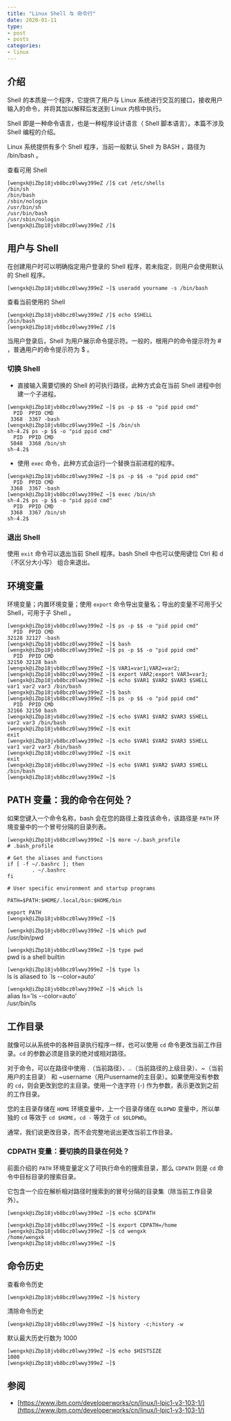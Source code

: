 ```yaml
---
title: "Linux Shell 与 命令行"
date: 2020-01-11
type:
- post 
- posts
categories:
- linux
---
```


## 介绍

Shell 的本质是一个程序，它提供了用户与 Linux 系统进行交互的接口，接收用户输入的命令，并将其加以解释后发送到 Linux 内核中执行。

Shell 即是一种命令语言，也是一种程序设计语言（ Shell 脚本语言）。本篇不涉及 Shell 编程的介绍。

Linux 系统提供有多个 Shell 程序，当前一般默认 Shell 为 BASH ，路径为 /bin/bash 。

查看可用 Shell

```SHELL
[wengxk@iZbp18jvb8bcz0lwwy399eZ /]$ cat /etc/shells
/bin/sh
/bin/bash
/sbin/nologin
/usr/bin/sh
/usr/bin/bash
/usr/sbin/nologin
[wengxk@iZbp18jvb8bcz0lwwy399eZ /]$
```

## 用户与 Shell

在创建用户时可以明确指定用户登录的 Shell 程序，若未指定，则用户会使用默认的 Shell 程序。

`[wengxk@iZbp18jvb8bcz0lwwy399eZ ~]$ useradd yourname -s /bin/bash`

查看当前使用的 Shell

```SHELL
[wengxk@iZbp18jvb8bcz0lwwy399eZ /]$ echo $SHELL
/bin/bash
[wengxk@iZbp18jvb8bcz0lwwy399eZ /]$
```

当用户登录后，Shell 为用户展示命令提示符。一般的，根用户的命令提示符为 # ，普通用户的命令提示符为 $ 。

### 切换 Shell

- 直接输入需要切换的 Shell 的可执行路径，此种方式会在当前 Shell 进程中创建一个子进程。
  
```SHELL
[wengxk@iZbp18jvb8bcz0lwwy399eZ ~]$ ps -p $$ -o "pid ppid cmd"
  PID  PPID CMD
 3368  3367 -bash
[wengxk@iZbp18jvb8bcz0lwwy399eZ ~]$ /bin/sh
sh-4.2$ ps -p $$ -o "pid ppid cmd"
  PID  PPID CMD
 5048  3368 /bin/sh
sh-4.2$
```

- 使用 `exec` 命令，此种方式会运行一个替换当前进程的程序。

```SHELL
[wengxk@iZbp18jvb8bcz0lwwy399eZ ~]$ ps -p $$ -o "pid ppid cmd"
  PID  PPID CMD
 3368  3367 -bash
[wengxk@iZbp18jvb8bcz0lwwy399eZ ~]$ exec /bin/sh
sh-4.2$ ps -p $$ -o "pid ppid cmd"
  PID  PPID CMD
 3368  3367 /bin/sh
sh-4.2$
```

### 退出 Shell

使用 `exit` 命令可以退出当前 Shell 程序。bash Shell 中也可以使用键位 Ctrl 和 d（不区分大小写） 组合来退出。

## 环境变量

环境变量；内置环境变量；使用 `export` 命令导出变量名；导出的变量不可用于父 Shell，可用于子 Shell 。

```SHELL
[wengxk@iZbp18jvb8bcz0lwwy399eZ ~]$ ps -p $$ -o "pid ppid cmd"
  PID  PPID CMD
32128 32127 -bash
[wengxk@iZbp18jvb8bcz0lwwy399eZ ~]$ bash
[wengxk@iZbp18jvb8bcz0lwwy399eZ ~]$ ps -p $$ -o "pid ppid cmd"
  PID  PPID CMD
32150 32128 bash
[wengxk@iZbp18jvb8bcz0lwwy399eZ ~]$ VAR1=var1;VAR2=var2;
[wengxk@iZbp18jvb8bcz0lwwy399eZ ~]$ export VAR2;export VAR3=var3;
[wengxk@iZbp18jvb8bcz0lwwy399eZ ~]$ echo $VAR1 $VAR2 $VAR3 $SHELL
var1 var2 var3 /bin/bash
[wengxk@iZbp18jvb8bcz0lwwy399eZ ~]$ bash
[wengxk@iZbp18jvb8bcz0lwwy399eZ ~]$ ps -p $$ -o "pid ppid cmd"
  PID  PPID CMD
32166 32150 bash
[wengxk@iZbp18jvb8bcz0lwwy399eZ ~]$ echo $VAR1 $VAR2 $VAR3 $SHELL
var2 var3 /bin/bash
[wengxk@iZbp18jvb8bcz0lwwy399eZ ~]$ exit
exit
[wengxk@iZbp18jvb8bcz0lwwy399eZ ~]$ echo $VAR1 $VAR2 $VAR3 $SHELL
var1 var2 var3 /bin/bash
[wengxk@iZbp18jvb8bcz0lwwy399eZ ~]$ exit
exit
[wengxk@iZbp18jvb8bcz0lwwy399eZ ~]$ echo $VAR1 $VAR2 $VAR3 $SHELL
/bin/bash
[wengxk@iZbp18jvb8bcz0lwwy399eZ ~]$
```

## PATH 变量：我的命令在何处？

如果您键入一个命令名称，bash 会在您的路径上查找该命令，该路径是 `PATH` 环境变量中的一个冒号分隔的目录列表。

```SHELL
[wengxk@iZbp18jvb8bcz0lwwy399eZ ~]$ more ~/.bash_profile
# .bash_profile

# Get the aliases and functions
if [ -f ~/.bashrc ]; then
        . ~/.bashrc
fi

# User specific environment and startup programs

PATH=$PATH:$HOME/.local/bin:$HOME/bin

export PATH
[wengxk@iZbp18jvb8bcz0lwwy399eZ ~]$
```

`[wengxk@iZbp18jvb8bcz0lwwy399eZ ~]$ which pwd`  
/usr/bin/pwd

`[wengxk@iZbp18jvb8bcz0lwwy399eZ ~]$ type pwd`  
pwd is a shell builtin

`[wengxk@iZbp18jvb8bcz0lwwy399eZ ~]$ type ls`  
ls is aliased to `ls --color=auto'

`[wengxk@iZbp18jvb8bcz0lwwy399eZ ~]$ which ls`  
alias ls='ls --color=auto'  
        /usr/bin/ls

## 工作目录

就像可以从系统中的各种目录执行程序一样，也可以使用 `cd` 命令更改当前工作目录。`cd` 的参数必须是目录的绝对或相对路径。

对于命令，可以在路径中使用 .（当前路径）、..（当前路径的上级目录）、~（当前用户的主目录） 和 ~username（用户username的主目录）。如果使用没有参数的 `cd`，则会更改到您的主目录。使用一个连字符 (-) 作为参数，表示更改到之前的工作目录。

您的主目录存储在 `HOME` 环境变量中，上一个目录存储在 `OLDPWD` 变量中，所以单独的 `cd` 等效于 `cd $HOME`，`cd -` 等效于 `cd $OLDPWD`。

通常，我们说更改目录，而不会完整地说出更改当前工作目录。

### CDPATH 变量：要切换的目录在何处？

前面介绍的 `PATH` 环境变量定义了可执行命令的搜索目录，那么 `CDPATH` 则是 `cd` 命令中目标目录的搜索目录。

它包含一个应在解析相对路径时搜索到的冒号分隔的目录集（除当前工作目录外）。

```SHELL
[wengxk@iZbp18jvb8bcz0lwwy399eZ ~]$ echo $CDPATH

[wengxk@iZbp18jvb8bcz0lwwy399eZ ~]$ export CDPATH=/home
[wengxk@iZbp18jvb8bcz0lwwy399eZ ~]$ cd wengxk
/home/wengxk
[wengxk@iZbp18jvb8bcz0lwwy399eZ ~]$
```

## 命令历史

查看命令历史

`[wengxk@iZbp18jvb8bcz0lwwy399eZ ~]$ history`

清除命令历史

`[wengxk@iZbp18jvb8bcz0lwwy399eZ ~]$ history -c;history -w`

默认最大历史行数为 1000

```SHELL
[wengxk@iZbp18jvb8bcz0lwwy399eZ ~]$ echo $HISTSIZE
1000
[wengxk@iZbp18jvb8bcz0lwwy399eZ ~]$
```

## 参阅

- [https://www.ibm.com/developerworks/cn/linux/l-lpic1-v3-103-1/](https://www.ibm.com/developerworks/cn/linux/l-lpic1-v3-103-1/)
